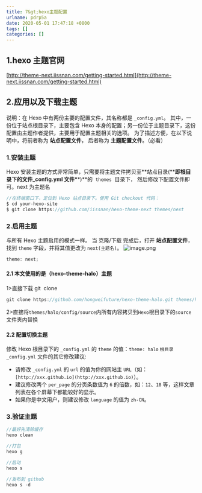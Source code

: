 ```yaml
---
title: 7&gt;hexo主题配置
urlname: pdrp5a
date: 2020-05-01 17:47:18 +0800
tags: []
categories: []
---
```


## 1.hexo 主题官网

[http://theme-next.iissnan.com/getting-started.html](http://theme-next.iissnan.com/getting-started.html)

## 2.应用以及下载主题

说明：在 Hexo 中有两份主要的配置文件，其名称都是 `_config.yml`。 其中，一份位于站点根目录下，主要包含 Hexo 本身的配置；另一份位于主题目录下，这份配置由主题作者提供，主要用于配置主题相关的选项。
为了描述方便，在以下说明中，将前者称为 **站点配置文件**， 后者称为 **主题配置文件**。（必看）

### 1.安装主题

Hexo 安装主题的方式非常简单，只需要将主题文件拷贝至**站点目录(\*\***即根目录下的文件\_config.yml 文件\***\*)**的  `themes`  目录下， 然后修改下配置文件即可。next 为主题名

```javascript
//在终端窗口下，定位到 Hexo 站点目录下。使用 Git checkout 代码：
$ cd your-hexo-site
$ git clone https://github.com/iissnan/hexo-theme-next themes/next
```

###

### 2.启用主题

与所有 Hexo 主题启用的模式一样。 当 克隆/下载 完成后，打开 **站点配置文件**， 找到 `theme` 字段，并将其值更改为 `next(主题名)`。
![image.png](https://cdn.nlark.com/yuque/0/2020/png/241787/1588326982972-1828234c-3a21-48e1-ac1e-5b57480ac6f0.png#align=left&display=inline&height=111&margin=%5Bobject%20Object%5D&name=image.png&originHeight=222&originWidth=1012&size=24250&status=done&style=none&width=506)

```javascript
theme: next;
```

#### 2.1 本文使用的是（hexo-theme-halo）主题

1>直接下载 git  clone

```javascript
git clone https://github.com/hongweifuture/hexo-theme-halo.git themes/halo
```

2>直接将`themes/halo/config/source`内所有内容拷贝到`Hexo`根目录下的`source`文件夹内替换

#### 2.2 配置切换主题

修改 Hexo 根目录下的 `_config.yml` 的 `theme` 的值：`theme: halo`
`根目录_config.yml` 文件的其它修改建议:

- 请修改 `_config.yml` 的 `url` 的值为你的网站主 `URL`（如：`[http://xxx.github.io](http://xxx.github.io)`）。
- 建议修改两个 `per_page` 的分页条数值为 `6` 的倍数，如：`12`、`18` 等，这样文章列表在各个屏幕下都能较好的显示。
- 如果你是中文用户，则建议修改 `language` 的值为 `zh-CN`。

### 3.验证主题

```javascript
//最好先清除缓存
hexo clean

//打包
hexo g

//启动
hexo s

//发布到 github
hexo s -d
```
